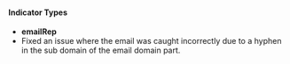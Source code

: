 
#### Indicator Types

- **emailRep**
- Fixed an issue where the email was caught incorrectly due to a hyphen in the sub domain of the email domain part.
